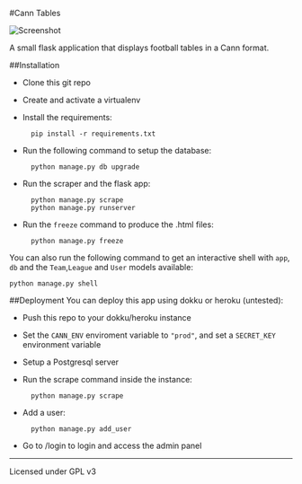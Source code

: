 #Cann Tables

![Screenshot](http://i.imgur.com/ndHhPAX.png)

A small flask application that displays football tables in a Cann format.

##Installation
- Clone this git repo
- Create and activate a virtualenv
- Install the requirements:

        pip install -r requirements.txt

- Run the following command to setup the database:

	    python manage.py db upgrade

- Run the scraper and the flask app:

		python manage.py scrape
		python manage.py runserver

- Run the `freeze` command to produce the .html files:

		python manage.py freeze

You can also run the following command to get an interactive shell with `app`, `db` and the `Team`,`League` and `User` models available:

    python manage.py shell


##Deployment
You can deploy this app using dokku or heroku (untested):

- Push this repo to your dokku/heroku instance
- Set the `CANN_ENV` enviroment variable to `"prod"`, and set a `SECRET_KEY` environment variable
- Setup a Postgresql server
- Run the scrape command inside the instance:

        python manage.py scrape

- Add a user:

        python manage.py add_user

- Go to /login to login and access the admin panel

---
Licensed under GPL v3
